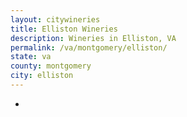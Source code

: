 ```yaml
---
layout: citywineries
title: Elliston Wineries
description: Wineries in Elliston, VA
permalink: /va/montgomery/elliston/
state: va
county: montgomery
city: elliston
---
```

-
